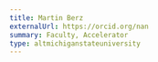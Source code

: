```yaml
---
title: Martin Berz
externalUrl: https://orcid.org/nan
summary: Faculty, Accelerator
type: altmichiganstateuniversity
---
```

